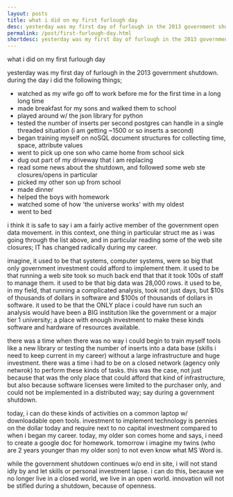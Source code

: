 ```yaml
---
layout: posts
title: what i did on my first furlough day
desc: yesterday was my first day of furlough in the 2013 government shutdown. during the day i did the following things; watched as my wife go off to work before me for the first time in a long long time;
permalink: /post/first-furlough-day.html
shortdesc: yesterday was my first day of furlough in the 2013 government shutdown. during the day i did the following things
---
```


what i did on my first furlough day

yesterday was my first day of furlough in the 2013 government shutdown. during the day i did the following things;

* watched as my wife go off to work before me for the first time in a long long time
* made breakfast for my sons and walked them to school
* played around w/ the json library for python
* tested the number of inserts per second postgres can handle in a single threaded situation (i am getting ~1500 or so inserts a second)
* began training myself on noSQL document structures for collecting time, space, attribute values
* went to pick up one son who came home from school sick
* dug out part of my driveway that i am replacing
* read some news about the shutdown, and followed some web ste closures/opens in particular
* picked my other son up from school
* made dinner
* helped the boys with homework
* watched some of how 'the universe works' with my oldest
* went to bed

i think it is safe to say i am a fairly active member of the government open data movement.  in this context, one thing in particular struct me as i was going through the list above, and in particular reading some of the web site closures; IT has changed radically during my career. 

imagine, it used to be that systems, computer systems, were so big that only government investment could afford to implement them.  it used to be that running a web site took so much back end that that it took 100s of staff to manage them.  it used to be that big data was 28,000 rows.  it used to be, in my field, that running a complicated analysis, took not just days, but $10s of thousands of dollars in software and $100s of thousands of dollars in software.  it used to be that the ONLY place i could have run such an analysis would have been a BIG institution like the government or a major tier 1 university; a place with enough investment to make these kinds software and hardware of resources available.  

there was a time when there was no way i could begin to train myself tools like a new library or testing the number of inserts into a data base (skills i need to keep current in my career) without a large infrastructure and huge investment.  there was a time i had to be on a closed network (agency only netwrok) to perform these kinds of tasks.  this was the case, not just because that was the only place that could afford that kind of infrastructure, but also because software licenses were limited to the purchaser only, and could not be implemented in a distributed way; say during a government shutdown.

today, i can do these kinds of activities on a common laptop w/ downloadable open tools. investment to implement technology is pennies on the dollar today and require next to no capital investment compared to when i began my career.  today, my older son comes home and says, i need to create a google doc for homework.  tomorrow i imagine my twins (who are 2 years younger than my older son) to not even know what MS Word is.   

while the government shutdown continues w/o end in site, i will not stand idly by and let skills or personal investment lapse.  i can do this, because we no longer live in a closed world, we live in an open world.  innovation will not be stifled during a shutdown, because of openness.  






